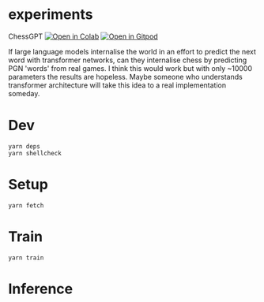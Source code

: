 experiments
===========

ChessGPT [![Open in Colab](https://colab.research.google.com/assets/colab-badge.svg)](https://colab.research.google.com/github/tailuge/experiments/blob/master/ChessGPT.ipynb)
 [![Open in Gitpod](https://img.shields.io/badge/Gitpod-Open%20in%20Gitpod-%230092CF.svg)](https://gitpod.io/#https://github.com/tailuge/experiments)
 
If large language models internalise the world in an effort to predict the next word with transformer networks, can they internalise chess by predicting PGN 'words' from real games.
I think this would work but with only ~10000 parameters the results are hopeless. Maybe someone who understands transformer architecture will take this idea to a real implementation someday.


# Dev
```
yarn deps
yarn shellcheck
```
# Setup
```
yarn fetch
```
# Train
```
yarn train
```
# Inference
